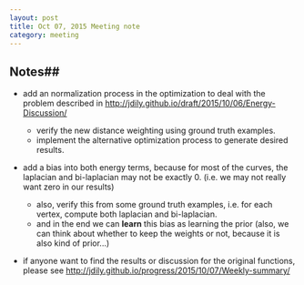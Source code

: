 ```yaml
---
layout: post
title: Oct 07, 2015 Meeting note
category: meeting
---
```


## Notes##

- add an normalization process in the optimization to deal with the problem described in 
<http://jdily.github.io/draft/2015/10/06/Energy-Discussion/>  
	- verify the new distance weighting using ground truth examples.
	- implement the alternative optimization process to generate desired results.

- add a bias into both energy terms, because for most of the curves, the laplacian and bi-laplacian may not be exactly 0. (i.e. we may not really want zero in our results)
	- also, verify this from some ground truth examples, i.e. for each vertex, compute both laplacian and bi-laplacian.
	- and in the end we can **learn** this bias as learning the prior (also, we can think about whether to keep the weights or not, because it is also kind of prior...)

- if anyone want to find the results or discussion for the original functions, please see
<http://jdily.github.io/progress/2015/10/07/Weekly-summary/>

